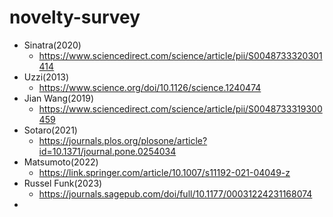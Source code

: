 # novelty-survey


- Sinatra(2020)
  - https://www.sciencedirect.com/science/article/pii/S0048733320301414
- Uzzi(2013)
  - https://www.science.org/doi/10.1126/science.1240474
- Jian Wang(2019)
  - https://www.sciencedirect.com/science/article/pii/S0048733319300459
- Sotaro(2021)
  - https://journals.plos.org/plosone/article?id=10.1371/journal.pone.0254034
- Matsumoto(2022)
  - https://link.springer.com/article/10.1007/s11192-021-04049-z
- Russel Funk(2023)
  - https://journals.sagepub.com/doi/full/10.1177/00031224231168074
- 
